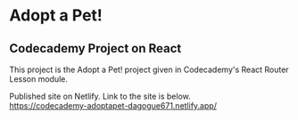 <h1>Adopt a Pet!</h1>
<h2>Codecademy Project on React</h2>

<p>This project is the Adopt a Pet! project given in Codecademy's React Router Lesson module.</p>

Published site on Netlify. Link to the site is below.
<br/>
https://codecademy-adoptapet-dagogue671.netlify.app/
